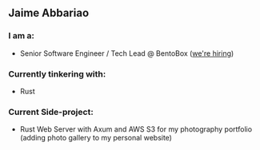## Jaime Abbariao

### I am a:

* Senior Software Engineer / Tech Lead @ BentoBox ([we're hiring](https://getbento.com/careers/))

### Currently tinkering with:

* Rust

### Current Side-project:

* Rust Web Server with Axum and AWS S3 for my photography portfolio (adding photo gallery to my personal website)
